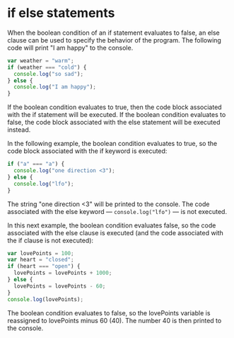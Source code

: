 # if else statements

When the boolean condition of an if statement evaluates to false, an else clause can be used to specify the behavior of the program.  The following code will print "I am happy" to the console.

```javascript
var weather = "warm";
if (weather === "cold") {
  console.log("so sad");
} else {
  console.log("I am happy");
}
```

If the boolean condition evaluates to true, then the code block associated with the if statement will be executed. If the boolean condition evaluates to false, the code block associated with the else statement will be executed instead.

In the following example, the boolean condition evaluates to true, so the code block associated with the if keyword is executed:

```javascript
if ("a" === "a") {
  console.log("one direction <3");
} else {
  console.log("lfo");
}
```

The string "one direction <3" will be printed to the console. The code associated with the else keyword — `console.log("lfo")` — is not executed.

In this next example, the boolean condition evaluates false, so the code associated with the else clause is executed (and the code associated with the if clause is not executed):

```javascript
var lovePoints = 100;
var heart = "closed";
if (heart === "open") {
  lovePoints = lovePoints + 1000;
} else {
  lovePoints = lovePoints - 60;
}
console.log(lovePoints);
```

The boolean condition evaluates to false, so the lovePoints variable is reassigned to lovePoints minus 60 (40). The number 40 is then printed to the console.
